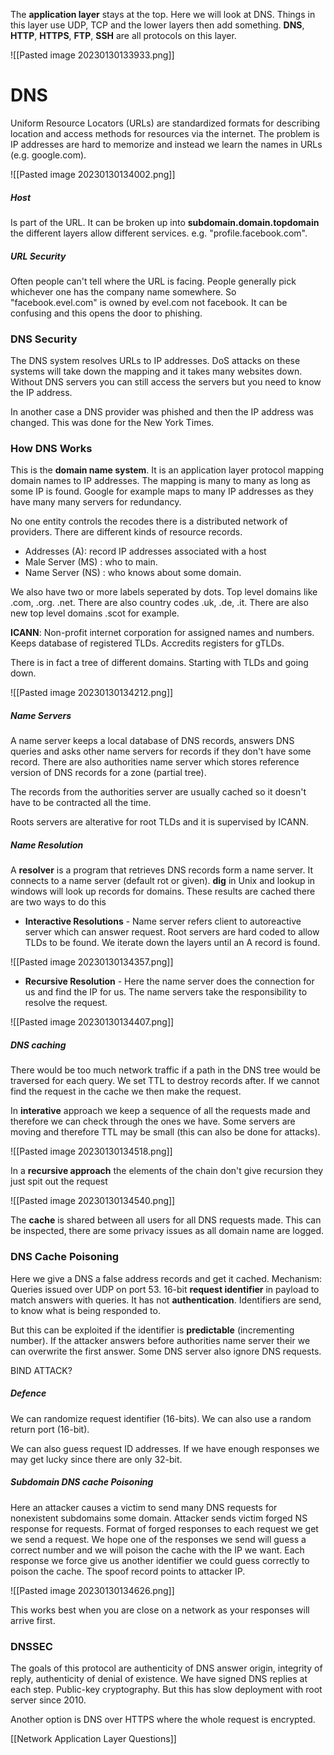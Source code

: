 The **application layer** stays at the top. Here we will look at DNS. Things in this layer use UDP, TCP and the lower layers then add something. **DNS**, **HTTP**, **HTTPS**, **FTP**, **SSH** are all protocols on this layer.

![[Pasted image 20230130133933.png]]

# DNS
Uniform Resource Locators (URLs) are standardized formats for describing location and access methods for resources via the internet. The problem is IP addresses are hard to memorize and instead we learn the names in URLs (e.g. google.com).

![[Pasted image 20230130134002.png]]

##### Host
Is part of the URL. It can be broken up into **subdomain.domain.topdomain** the different layers allow different services. e.g. "profile.facebook.com".

##### URL Security
Often people can't tell where the URL is facing. People generally pick whichever one has the company name somewhere. So "facebook.evel.com" is owned by evel.com not facebook. It can be confusing and this opens the door to phishing.

### DNS Security
The DNS system resolves URLs to IP addresses. DoS attacks on these systems will take down the mapping and it takes many websites down. Without DNS servers you can still access the servers but you need to know the IP address.

In another case a DNS provider was phished and then the IP address was changed. This was done for the New York Times.

### How DNS Works
This is the **domain name system**. It is an application layer protocol mapping domain names to IP addresses. The mapping is many to many as long as some IP is found. Google for example maps to many IP addresses as they have many many servers for redundancy.

No one entity controls the recodes there is a distributed network of providers. There are different kinds of resource records.

- Addresses (A): record IP addresses associated with a host
- Male Server (MS) : who to main.
- Name Server (NS) : who knows about some domain.

We also have two or more labels seperated by dots. Top level domains like .com, .org. .net. There are also country codes .uk, .de, .it. There are also new top level domains .scot for example. 

**ICANN**: Non-profit internet corporation for assigned names and numbers. Keeps database of registered TLDs. Accredits registers for gTLDs.

There is in fact a tree of different domains. Starting with TLDs and going down.

![[Pasted image 20230130134212.png]]

##### Name Servers
A name server keeps a local database of DNS records, answers DNS queries and asks other name servers for records if they don't have some record. There are also authorities name server which stores reference version of DNS records for a zone (partial tree).

The records from the authorities server are usually cached so it doesn't have to be contracted all the time.

Roots servers are alterative for root TLDs and it is supervised by ICANN.

##### Name Resolution
A **resolver** is a program that retrieves DNS records form a name server. It connects to a name server (default rot or given). **dig** in Unix and lookup in windows will look up records for domains. These results are cached there are two ways to do this

- **Interactive Resolutions** - Name server refers client to autoreactive server which can answer request. Root servers are hard coded to allow TLDs to be found. We iterate down the layers until an A record is found.

![[Pasted image 20230130134357.png]]

- **Recursive Resolution** - Here the name server does the connection for us and find the IP for us. The name servers take the responsibility to resolve the request.

![[Pasted image 20230130134407.png]]

##### DNS caching
There would be too much network traffic if a path in the DNS tree would be traversed for each query. We set TTL to destroy records after. If we cannot find the request in the cache we then make the request.


In **interative** approach we keep a sequence of all the requests made and therefore we can check through the ones we have. Some servers are moving and therefore TTL may be small (this can also be done for attacks).

![[Pasted image 20230130134518.png]]

In a **recursive approach** the elements of the chain don't give recursion they just spit out the request

![[Pasted image 20230130134540.png]]

The **cache** is shared between all users for all DNS requests made. This can be inspected, there are some privacy issues as all domain name are logged.

### DNS Cache Poisoning
Here we give a DNS a false address records and get it cached. Mechanism: Queries issued over UDP on port 53. 16-bit **request identifier** in payload to match answers with queries. It has not **authentication**. Identifiers are send, to know what is being responded to. 

But this can be exploited if the identifier is **predictable** (incrementing number). If the attacker answers before authorities name server their we can overwrite the first answer. Some DNS server also ignore DNS requests.

BIND ATTACK?

##### Defence
We can randomize request identifier (16-bits). We can also use a random return port (16-bit).

We can also guess request ID addresses. If we have enough responses we may get lucky since there are only 32-bit.  

##### Subdomain DNS cache Poisoning
Here an attacker causes a victim to send many DNS requests for nonexistent subdomains some domain. Attacker sends victim forged NS response for requests. Format of forged responses to each request we get we send a request. We hope one of the responses we send will guess a correct number and we will poison the cache with the IP we want. Each response we force give us another identifier we could guess correctly to poison the cache. The spoof record points to attacker IP. 

![[Pasted image 20230130134626.png]]

This works best when you are close on a network as your responses will arrive first.

### DNSSEC
The goals of this protocol are authenticity of DNS answer origin, integrity of reply, authenticity of denial of existence. We have signed DNS replies at each step. Public-key cryptography. But this has slow deployment with root server since 2010.

Another option is DNS over HTTPS where the whole request is encrypted.

[[Network Application Layer Questions]]